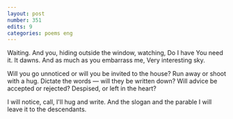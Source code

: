 ```yaml
---
layout: post
number: 351
edits: 9
categories: poems eng
---
```


Waiting. 
And you, hiding outside the window, watching,
Do I have 
You need it.
It dawns. 
And as much as you embarrass me,
Very interesting sky.

Will you go unnoticed or will you be invited to the house?
Run away or shoot with a hug.
Dictate the words — will they be written down? 
Will advice be accepted or rejected?
Despised, or left in the heart?

I will notice, call,
I'll hug and write.
And the slogan and the parable
I will leave it to the descendants.
